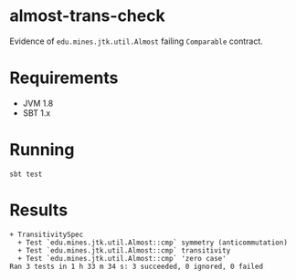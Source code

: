 # almost-trans-check

Evidence of `edu.mines.jtk.util.Almost` failing `Comparable` contract.  

# Requirements

 - JVM 1.8
 - SBT 1.x

# Running

```console
sbt test
```

# Results

```console
+ TransitivitySpec
  + Test `edu.mines.jtk.util.Almost::cmp` symmetry (anticommutation)
  + Test `edu.mines.jtk.util.Almost::cmp` transitivity
  + Test `edu.mines.jtk.util.Almost::cmp` 'zero case'
Ran 3 tests in 1 h 33 m 34 s: 3 succeeded, 0 ignored, 0 failed
```
